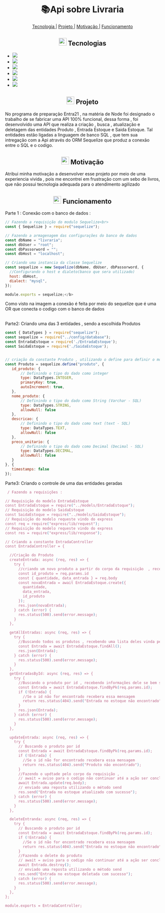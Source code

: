 <h1 align="center">   📚Api sobre Livraria</h1>

<p align="center">
 <a href="#-Sobre"> Tecnologia </a>   |    <a href="#-Projeto"> Projeto </a>   |   <a href="#-Motivação"> Motivação </a>   |   <a href="#-Funcionamento"> Funcionamento </a> 
</p>
  
 <h2 align="center"> <img src="https://cdn-icons-png.flaticon.com/512/3064/3064889.png" width="25" padding="0"> Tecnologias</h2>
<ul>
 <li><img src="https://img.shields.io/badge/JavaScript-323330?style=for-the-badge&logo=javascript&logoColor=F7DF1E" > </li>
  <li><img src="https://img.shields.io/badge/MySQL-005C84?style=for-the-badge&logo=mysql&logoColor=white" > </li>
   <li><img src="https://img.shields.io/badge/Node%20js-339933?style=for-the-badge&logo=nodedotjs&logoColor=white" > </li>
  <li><img src="https://img.shields.io/badge/npm-CB3837?style=for-the-badge&logo=npm&logoColor=white" > </li>
   <li><img src="https://img.shields.io/badge/Xampp-F37623?style=for-the-badge&logo=xampp&logoColor=white" > </li>
 <li><img src="https://img.shields.io/badge/Sequelize-52B0E7?style=for-the-badge&logo=Sequelize&logoColor=white" > </li>
</ul>


<h2 align="center"> <img src="https://cdn-icons-png.flaticon.com/512/1317/1317626.png" width="25" padding="0"> Projeto</h2>
<p >No programa de preparação Entra21 , na matéria de Node foi designado
    o trabalho de se fabricar uma API 100% funcional, dessa forma , foi desenvolvido uma API que realiza a criação , 
    busca , atualização e deletagem das entidades Produto , Entrada Estoque e Saida Estoque. Tal entidades estão ligadas a linguagem de banco SQL , que tem sua intregação com a  Api através do ORM Sequelize que produz a conexão entre o SQL e o codigo. </p>


<h2 align="center"><img src="https://cdn-icons-png.flaticon.com/512/7224/7224338.png" width="25" padding="0"> Motivação</h2>
<p> Atribui minha motivação a desenvolver esse projeto por meio de uma experiencia vivida , pois me encontrei em frustração com um sebo de livros, que não possui tecnologia adequada para o atendimento agilizado   </p>

<h2 align="center"><img src="https://cdn-icons-png.flaticon.com/512/4370/4370707.png" width="25" padding="0"> Funcionamento</h2>
<p>Parte 1 : Conexão com o banco de dados :


```javascript
// Fazendo a requisição do modulo Sequelize<br>
const { Sequelize } = require("sequelize");

// Fazendo a armagenagem das configurações do banco de dados
const dbName = "livraria";
const dbUser = "root";
const dbPassorword = "";
const dbHost = "localhost";

// Criando uma instancia da classe Sequelize
const sequelize = new Sequelize(dbName, dbUser, dbPassorword, {
  //Configurando o host e dialeto(banco que sera utilizado)
  host: dbHost,
  dialect: "mysql",
});

module.exports = sequelize;</b>
```

 Como visto na imagem a conexão é feita por meio do sequelize que é uma OR que conecta o codigo com o banco de dados <br><br>

 Parte2: Criando uma das 3 entidades , sendo a escolhida Produtos

 ```javascript
const { DataTypes } = require("sequelize");
const sequelize = require("../config/database");
const EntradaEstoque = require('./EntradaEstoque');
const SaidaEstoque = require('./SaidaEstoque');


// criação da constante Produto , utilizando o define para definir o modelo e suas propriedades 
const Produto = sequelize.define("produto", {
    id_produto: {
        // Definindo o tipo do dado como integer
        type: DataTypes.INTEGER,
        primaryKey: true,
        autoIncrement: true,
    },
    nome_produto: {
        // Definindo o tipo do dado como String (Varchar - SQL)
        type: DataTypes.STRING,
        allowNull: false
    },
    descricao: {
        // Definindo o tipo do dado como text (text - SQL)
        type: DataTypes.TEXT,
        allowNull: false
    },
    preco_unitario: {
        // Definindo o tipo do dado como Decimal (Decimal - SQL)
        type: DataTypes.DECIMAL,
        allowNull: false
    }
}, {
    timestamps: false
});
```

 Parte3: Criando o controle de uma das entidades geradas 

```javascript
 / Fazendo a requisições :

// Requisição do modelo EntradaEstoque
const EntradaEstoque = require("../models/EntradaEstoque");
// Requisição do modelo SaidaEstoque
const SaidaEstoque = require("../models/SaidaEstoque");
// Requisição do modelo requeste vindo do express 
const req = require("express/lib/request");
// Requisição do modelo requeste vindo do express 
const res = require("express/lib/response");

// Criando a constante EntradaController
const EntradaController = {

  //Criação do Produto
  createEntrada: async (req, res) => {
    try {
      //criando um novo produto a partir do corpo da requisição  , recebendo informações do produto vindas pelo json         
      const id_produto = req.params.id
      const { quantidade, data_entrada } = req.body
      const novaEntrada = await EntradaEstoque.create({
        quantidade,
        data_entrada,
        id_produto
      });
      res.json(novaEntrada);
    } catch (error) {
      res.status(500).send(error.message);
    }
  },

  getAllEntradas: async (req, res) => {
    try {
      //Buscando todos os produtos , recebendo uma lista deles vinda pela resposta do json 
      const Entrada = await EntradaEstoque.findAll();
      res.json(Entrada);
    } catch (error) {
      res.status(500).send(error.message);
    }
  },
  getEntradasById: async (req, res) => {
    try {
      //Buscando o produto por id , recebendo informações dele se bem sucedido
      const Entrada = await EntradaEstoque.findByPk(req.params.id);
      if (!Entrada) {
        //Se o id não for encontrado recebera essa mensagem 
        return res.status(404).send("Entrada no estoque não encontrado");
      }
      res.json(Entrada);
    } catch (error) {
      res.status(500).send(error.message);
    }
  },

  updateEntrada: async (req, res) => {
    try {
      // Buscando o produto por id 
      const Entrada = await EntradaEstoque.findByPk(req.params.id);
      if (!Entrada) {
        //Se o id não for encontrado recebera essa mensagem 
        return res.status(404).send("Produto não encontrado");
      }
      //Fazendo o updtade pelo corpo da requisição , 
      // await = aviso para o codigo não continuar até a ação ser concluída  
      await Entrada.update(req.body);
      // enviado uma reposta utilizando o método send 
      res.send("Entrada no estoque atualizado com sucesso");
    } catch (error) {
      res.status(500).send(error.message);
    }
  },

  deleteEntranda: async (req, res) => {
    try {
      // Buscando o produto por id 
      const Entrada = await EntradaEstoque.findByPk(req.params.id);
      if (!Entrada) {
        //Se o id não for encontrado recebera essa mensagem 
        return res.status(404).send("Entrada no estoque não encontrado");
      }
      //Fazendo o delete do produto
      // await = aviso para o codigo não continuar até a ação ser concluída 
      await Entrada.destroy();
      // enviado uma reposta utilizando o método send 
      res.send("Entrada no estoque deletada com sucesso");
    } catch (error) {
      res.status(500).send(error.message);
    }
  },
};

module.exports = EntradaController;
```
 </p>
